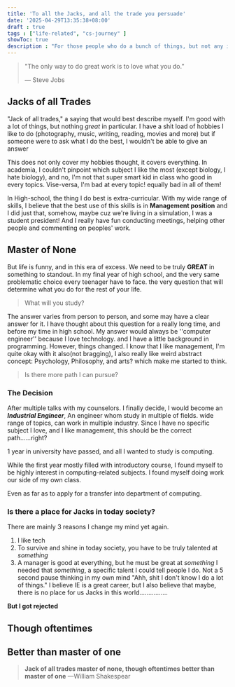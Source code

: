 ```yaml
---
title: 'To all the Jacks, and all the trade you persuade'
date: '2025-04-29T13:35:38+08:00'
draft : true
tags : ["life-related", "cs-journey" ]
showToc: true
description : "For those people who do a bunch of things, but not any in particular"
---
```


> "The only way to do great work is to love what you do.”
> 
> — Steve Jobs

## Jacks of all Trades
"Jack of all trades," a saying that would best describe myself. I'm good with a lot of things, but nothing *great* in particular. I have a shit load of hobbies I like to do (photography, music, writing, reading, movies and more) but if someone were to ask what I do the best, I wouldn't be able to give an answer

This does not only cover my hobbies thought, it covers everything. In academia, I couldn't pinpoint which subject I like the most (except biology, I hate biology), and no, I'm not that super smart kid in class who good in every topics. Vise-versa, I'm bad at every topic! equally bad in all of them!

In High-school, the thing I do best is extra-curricular. With my wide range of skills, I believe that the best use of this skills is in **Management position** and I did just that, somehow, maybe cuz we're living in a simulation, I was a student president! And I really have fun conducting meetings, helping other people and commenting on peoples' work.
## Master of None
But life is funny, and in this era of excess. We need to be truly **GREAT** in something to standout. In my final year of high school, and the very same problematic choice every teenager have to face. the very question that will determine what you do for the rest of your life.

> What will you study?

The answer varies from person to person, and some may have a clear answer for it. I have thought about this question for a really long time, and before my time in high school. My answer would always be ''computer engineer'' because I love technology. and I have a little background in programming. However, things changed. I know that I like management, I'm quite okay with it also(not bragging),  I also  really like weird abstract concept: Psychology, Philosophy, and arts? which make me started to think. 

> Is there more path I can pursue?


### The Decision 

After multiple talks with my counselors. I finally decide, I would become an ***Industrial Engineer***, An engineer whom study in multiple of fields. wide range of topics, can work in multiple industry. Since I have no specific subject I love, and I like management, this should be the correct path......right?

1 year in university have passed,
and all I wanted to study is computing.

While the first year mostly filled with introductory course, I found myself to be highly interest in computing-related subjects. I found myself doing work our side of my own class. 

Even as far as to apply for a transfer into department of computing.

### Is there a place for Jacks in today society?
There are mainly 3 reasons I change my mind yet again.
1. I like tech
2. To survive and shine in today society, you have to be truly talented at *something*
3. A manager is good at everything, but he must be great at *something*
I needed that *something*, a specific talent I could tell people I do. Not a 5 second pause thinking in my own mind "Ahh, shit I don't know I do a lot of things." I believe IE is a great career, but I also believe that maybe, there is no place for us Jacks in this world................

**But I got rejected**


## Though oftentimes


## Better than master of one


> **Jack of all trades master of none, though oftentimes better than master of one**
> —William Shakespear
